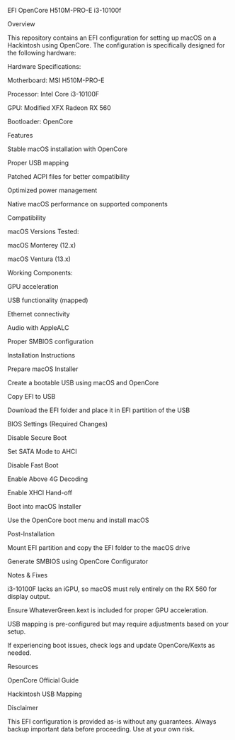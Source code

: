 EFI OpenCore H510M-PRO-E i3-10100f

Overview

This repository contains an EFI configuration for setting up macOS on a Hackintosh using OpenCore. The configuration is specifically designed for the following hardware:

Hardware Specifications:

Motherboard: MSI H510M-PRO-E

Processor: Intel Core i3-10100F

GPU: Modified XFX Radeon RX 560

Bootloader: OpenCore

Features

Stable macOS installation with OpenCore

Proper USB mapping

Patched ACPI files for better compatibility

Optimized power management

Native macOS performance on supported components

Compatibility

macOS Versions Tested:

macOS Monterey (12.x)

macOS Ventura (13.x)

Working Components:

GPU acceleration

USB functionality (mapped)

Ethernet connectivity

Audio with AppleALC

Proper SMBIOS configuration

Installation Instructions

Prepare macOS Installer

Create a bootable USB using macOS and OpenCore

Copy EFI to USB

Download the EFI folder and place it in EFI partition of the USB

BIOS Settings (Required Changes)

Disable Secure Boot

Set SATA Mode to AHCI

Disable Fast Boot

Enable Above 4G Decoding

Enable XHCI Hand-off

Boot into macOS Installer

Use the OpenCore boot menu and install macOS

Post-Installation

Mount EFI partition and copy the EFI folder to the macOS drive

Generate SMBIOS using OpenCore Configurator

Notes & Fixes

i3-10100F lacks an iGPU, so macOS must rely entirely on the RX 560 for display output.

Ensure WhateverGreen.kext is included for proper GPU acceleration.

USB mapping is pre-configured but may require adjustments based on your setup.

If experiencing boot issues, check logs and update OpenCore/Kexts as needed.

Resources

OpenCore Official Guide

Hackintosh USB Mapping

Disclaimer

This EFI configuration is provided as-is without any guarantees. Always backup important data before proceeding. Use at your own risk.

